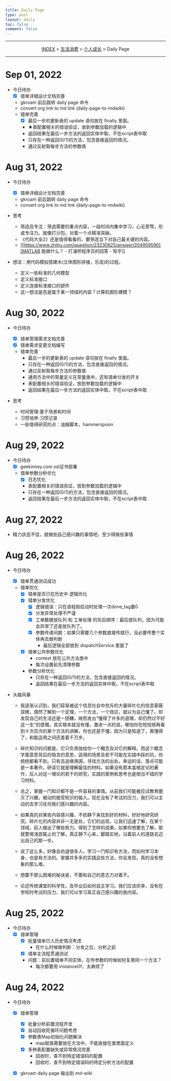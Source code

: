```yaml
---
title: Daily Page
type: post
layout: daily
toc: false
comment: false
---
```

---
<span><center>[INDEX](/gknows/index) > [生活消费](/gknows/生活消费) > [个人成长](/gknows/个人成长) > Daily Page</center></span>

---
# Sep 01, 2022
- 今日待办
  - [X] 错单详细设计文档完善
  - gkroam 前后跳转 daily page 命令
  - convert org link to md link (daily-page-to-mdwiki)
  - 错单完善
    - [X] 最后一步的更新表的 update 语句放在 finally 里面。
    - ★表配置相关的错误验证，放到参数加载的逻辑中
    - 返回结果在最后一步方法的返回实体中取，不在script表中取  
    - 只存在一种返回(0/1)的方法，包含直接返回的情况。
    - 通过反射取每步方法的参数值

# Aug 31, 2022
- 今日待办
  - [X] 错单详细设计文档完善
  - gkroam 前后跳转 daily page 命令
  - convert org link to md link (daily-page-to-mdwiki)

- 思考
  - 筛选及专注：筛选需要的重点内容，一段时间内集中学习，心无旁骛，形成专注力。就像打沙包，对着一个点精准突破。
  - 《代码大全2》还是值得看看的，要筛选当下对自己最关键的内容。
  - [[https://www.zhihu.com/question/23230625/answer/204959590][MATLAB 能做什么？ - 打浦桥程序员的回答 - 知乎]]

- 想法：用代码模拟搭建木(立体图形拼接，乐高)的过程。
  - 定义一些标准的几何模型
  - 定义标准接口
  - 定义连接标准接口的部件
  - 这一想法是否是属于某一领域的内容？计算机图形建模？

# Aug 30, 2022
- 今日待办
  - [X] 错单管理需求文档完善
  - [X] 错单需求变更文档编写
  - 错单完善
    - 最后一步的更新表的 update 语句放在 finally 里面。
    - 只存在一种返回(0/1)的方法，包含直接返回的情况。
    - 通过反射取每步方法的参数值
    - 通用方法中的常量定义在常量类中，还有错单分发的开关
    - 表配置相关的错误验证，放到参数加载的逻辑中
    - 返回结果在最后一步方法的返回实体中取，不在script表中取
      
- 思考
  - 时间管理:基于场景和时间
  - 习惯培养:习惯记录
  - 一些值得研究的点：油猴脚本，hammerspoon

# Aug 29, 2022
- 今日待办
  - [X] geekinney.com ssl证书部署
  - 错单参数分析优化
    - [X] 日志优化
    - 表配置相关的错误验证，放到参数加载的逻辑中
    - 只存在一种返回(0/1)的方法，包含直接返回的情况。
    - 返回结果在最后一步方法的返回实体中取，不在script表中取

# Aug 27, 2022
- 精力状态不佳，就做些自己感兴趣的事情吧，至少得做些事情

# Aug 26, 2022
- 今日待办
  - [X] 错单贯通测试成功
  - 错单优化
    - [X] 错单是否已在历史中 逻辑优化
    - [X] 错单分发优化
      - [X] 逻辑错误：只在进程刚启动时处理一次done_tag置0
      - [X] 分发异常处理不严谨
      - [X] 工单数据放队列 和 工单处理 的先后顺序：最后放队列，因为可能会异常了还是放队列了。
      - [X] 参数传递问题：如果只需要几个参数直接传就行，没必要传整个实体再去做判断
        - 最后逻辑全部放到 dispatchService 里面了
    - [X] 错单公共参数优化
      - context 放在公共方法类中
      - 每次设置前先清理参数
    - 参数分析优化
      - 只存在一种返回(0/1)的方法，包含直接返回的情况。
      - 返回结果在最后一步方法的返回实体中取，不在script表中取
    
- 头脑风暴
  
  - 我逐渐认识到，我们容易被这个信息社会中充斥的大量碎片化的信息蒙蔽双眼，偶然了解到一个定理，一个方法，一个效应，就以为自己懂了。却发现自己的生活还是一团糟，继而发出“懂得了许多的道理，却仍然过不好这一生”的感慨。其实根本就没有懂，激进一点的说，哪怕你在短视频再看到十次百次的某个方法的讲解，你也还是不懂。因为只是知道了，离懂得了，和能运用之间还差着千万步。

  - 碎片知识的问题是，它只负责抛给你一个概念及对它的解释。而这个概念字面意思背后的隐含的意思，适用的场景及若干可能在实践中踩的坑，你统统都看不到。只有去追根溯源，寻找方法的出处。幸运的话，落点可能是一本著作，研读它就是理解最佳的材料。如果没有那本盖棺定论的著作，后人对这一理论的若干的研究，实践的案例和思考也是相当不错的学习材料。

  - 总之，掌握一门知识都不是一件容易的事情。从前我们可能被应试教育磨灭了兴趣，被动的接受知识的输入。现在没有了考试的压力，我们可以主动的去学习任何我们感兴趣的内容。

  - 如果真的对某些内容感兴趣，不妨静下来找到好的材料，好好地研究研究。碎片化的内容并非一无是处，它们的出现，让我们迅速了解，在某个领域，前人做出了哪些努力，得到了怎样的成果。如果你想要去了解，那就警惕浅尝辄止的了解，真正静下心来，脚踏实地，沿着前人的道路去迈出自己的那一步。

  - 说了这么多，好像会劝退很多人，学习一门知识有方法，而如何学习本身，也是有方法的。掌握并多多的实践这些方法，你会发现，真的没有想象的那么难。

  - 想要不那么困难的秘诀是，不要和自己的意志力对着干。

  - 论述传统课堂的科学性，及毕业后如何自主学习。我们应该庆幸，没有在学校时考试的压力，我们可以学习真正自己感兴趣的我内容。

# Aug 25, 2022
- 今日待办
  - [X] 错单管理
    - [X] 批量错单已入历史情况考虑
      - 在什么时候做判断：分发之后，分析之前
    - [X] 错单主流程贯通测试
    - 问题：前后置错单不同实体，在传参数的时候如何复用同一个方法？
      - 每次都要用 instanceOf，太麻烦了

# Aug 24, 2022
- 今日待办
  - [X] 错单管理
    - [X] 批量分析前置流程开发
    - [X] 自动回收死循环问题考虑
    - [X] 参数表Map初始化问题解决
      - map赋值需要放在方法中，不能直接在类里面定义
    - [X] 多种表配置缺失或异常情况完善
      - 回收时，查不到特定错误码的配置
      - 回收时，查不到特定错误码的特定分析方法的配置
  - [X] gkroam daily page 输出到 md-wiki

